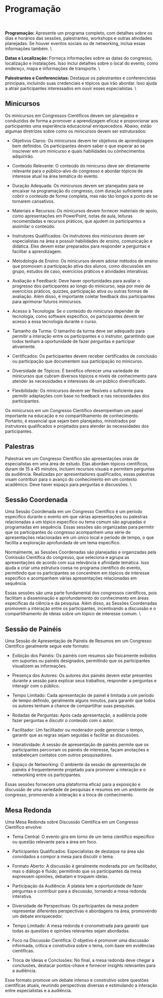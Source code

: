 # Programação
\
\
**Programação:** Apresente um programa completo, com detalhes sobre os dias e horários das sessões, palestrantes, workshops e outras atividades planejadas. Se houver eventos sociais ou de networking, inclua essas informações também.
\

**Datas e Localização:** Forneça informações sobre as datas do congresso, localização e instalações. Isso inclui detalhes sobre o local do evento, como endereço, mapa e informações de transporte.
\

**Palestrantes e Conferencistas:** Destaque os palestrantes e conferencistas principais, incluindo suas credenciais e tópicos que irão abordar. Isso ajuda a atrair participantes interessados em ouvir esses especialistas.
\

## Minicursos

Os minicursos em Congressos Científicos devem ser planejados e conduzidos de forma a promover a aprendizagem eficaz e proporcionar aos participantes uma experiência educacional enriquecedora. Abaixo, estão algumas diretrizes sobre como os minicursos devem ser estruturados:

- Objetivos Claros: Os minicursos devem ter objetivos de aprendizagem bem definidos. Os participantes devem saber o que esperar ao se inscrever em um minicurso e quais habilidades ou conhecimentos adquirirão.

- Conteúdo Relevante: O conteúdo do minicurso deve ser diretamente relevante para o público-alvo do congresso e abordar tópicos de interesse atual na área temática do evento.

- Duração Adequada: Os minicursos devem ser planejados para se encaixar na programação do congresso, com duração suficiente para cobrir o conteúdo de forma completa, mas não tão longos a ponto de se tornarem cansativos.

- Materiais e Recursos: Os minicursos devem fornecer materiais de apoio, como apresentações em PowerPoint, notas de aula, leituras recomendadas e recursos práticos, que ajudem os participantes a assimilar o conteúdo.

- Instrutores Qualificados: Os instrutores dos minicursos devem ser especialistas na área e possuir habilidades de ensino, comunicação e didática. Eles devem estar preparados para responder a perguntas e facilitar a aprendizagem.

- Metodologia de Ensino: Os minicursos devem adotar métodos de ensino que promovam a participação ativa dos alunos, como discussões em grupo, estudos de caso, exercícios práticos e atividades interativas.

- Avaliação e Feedback: Deve haver oportunidades para avaliar o progresso dos participantes ao longo do minicurso, seja por meio de exercícios práticos, quizzes, participação ativa ou outras formas de avaliação. Além disso, é importante coletar feedback dos participantes para aprimorar futuros minicursos.

- Acesso à Tecnologia: Se o conteúdo do minicurso depender de tecnologia, como software específico, os participantes devem ter acesso a essa tecnologia durante o curso.

- Tamanho da Turma: O tamanho da turma deve ser adequado para permitir a interação entre os participantes e o instrutor, garantindo que todos tenham a oportunidade de fazer perguntas e participar ativamente.

- Certificados: Os participantes devem receber certificados de conclusão ou participação que documentem sua participação no minicurso.

- Diversidade de Tópicos: É benéfico oferecer uma variedade de minicursos que cubram diversos tópicos e níveis de conhecimento para atender às necessidades e interesses de um público diversificado.

- Flexibilidade: Os minicursos devem ser flexíveis o suficiente para permitir adaptações com base no feedback e nas necessidades dos participantes.

Os minicursos em um Congresso Científico desempenham um papel importante na educação e no compartilhamento de conhecimento. Portanto, é essencial que sejam bem planejados, ministrados por instrutores qualificados e projetados para atender às necessidades dos participantes.

## Palestras


Palestras em um Congresso Científico são apresentações orais de especialistas em uma área de estudo. Elas abordam tópicos científicos, duram de 15 a 45 minutos, incluem recursos visuais e permitem perguntas da audiência. Realizadas por apresentadores qualificados, essas palestras visam contribuir para o avanço do conhecimento em um contexto acadêmico. Deve haver espaço para perguntas e discussões.
\


## Sessão Coordenada


Uma Sessão Coordenada em um Congresso Científico é um período específico durante o evento em que várias apresentações ou palestras relacionadas a um tópico específico ou tema comum são agrupadas e programadas em sequência. Essas sessões são organizadas para permitir que os participantes do congresso acompanhem uma série de apresentações relacionadas em um único local e período de tempo, o que facilita a exploração aprofundada de um tema específico.

Normalmente, as Sessões Coordenadas são planejadas e organizadas pela Comissão Científica do congresso, que seleciona e agrupa as apresentações de acordo com sua relevância e afinidade temática. Isso ajuda a criar uma estrutura coesa no programa científico do evento, permitindo que os participantes se concentrem em tópicos de interesse específico e acompanhem várias apresentações relacionadas em sequência.

Essas sessões são uma parte fundamental dos congressos científicos, pois facilitam a disseminação e aprofundamento do conhecimento em áreas específicas da ciência e da pesquisa. Além disso, as Sessões Coordenadas promovem a interação entre os participantes, incentivando a discussão e o compartilhamento de ideias sobre um tópico de interesse comum.
\

## Sessão de Painéis


Uma Sessão de Apresentação de Painéis de Resumos em um Congresso Científico geralmente segue este formato:

- Exibição dos Painéis: Os painéis com resumos são fisicamente exibidos em suportes ou painéis designados, permitindo que os participantes visualizem as informações.

- Presença dos Autores: Os autores dos painéis devem estar presentes durante a sessão para explicar seus trabalhos, responder a perguntas e interagir com o público.

- Tempo Limitado: Cada apresentação de painel é limitada a um período de tempo definido, geralmente alguns minutos, para garantir que todos os autores tenham a chance de compartilhar suas pesquisas.

- Rodadas de Perguntas: Após cada apresentação, a audiência pode fazer perguntas e discutir o conteúdo com o autor.

- Facilitador: Um facilitador ou moderador pode gerenciar o tempo, garantir que as regras sejam seguidas e facilitar as discussões.

- Interatividade: A sessão de apresentação de painéis permite que os participantes percorram os painéis de interesse, façam anotações e estabeleçam contatos com outros pesquisadores.

- Espaço de Networking: O ambiente da sessão de apresentação de painéis é frequentemente projetado para promover a interação e o networking entre os participantes.

Essas sessões fornecem uma plataforma eficaz para a exposição e discussão de uma variedade de pesquisas e resumos em um ambiente de congresso, promovendo a interação e a troca de conhecimento.

## Mesa Redonda


Uma Mesa Redonda sobre Discussão Científica em um Congresso Científico envolve:

- Tema Central: O evento gira em torno de um tema científico específico ou questão relevante para a área em foco.

- Participantes Qualificados: Especialistas de destaque na área são convidados a compor a mesa para discutir o tema.

- Formato Aberto: A discussão é geralmente moderada por um facilitador, mas o diálogo é fluido, permitindo que os participantes da mesa expressem opiniões, debatam e troquem ideias.

- Participação da Audiência: A plateia tem a oportunidade de fazer perguntas e contribuir para a discussão, tornando a mesa redonda interativa.

- Diversidade de Perspectivas: Os participantes da mesa podem representar diferentes perspectivas e abordagens na área, promovendo um debate enriquecedor.

- Tempo Limitado: A mesa redonda é cronometrada para garantir que todas as questões e opiniões relevantes sejam abordadas.

- Foco na Discussão Científica: O objetivo é promover uma discussão informada, crítica e construtiva sobre o tema, com base em evidências científicas.

- Troca de Ideias e Conclusões: No final, a mesa redonda deve chegar a conclusões, destacar pontos-chave e fornecer insights relevantes para a audiência.

Esse formato promove um debate intenso e construtivo sobre questões científicas atuais, reunindo perspectivas diversas e estimulando a interação entre especialistas e a audiência.




